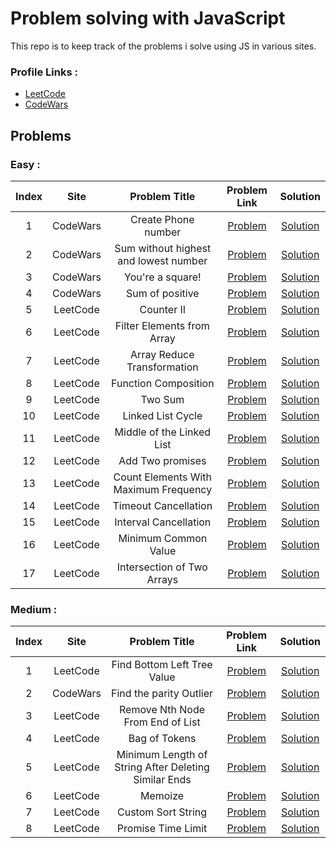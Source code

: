 # Problem solving with JavaScript

This repo is to keep track of the problems i solve using JS in various sites.

### Profile Links :

- [LeetCode](https://leetcode.com/sakr83117/)
- [CodeWars](https://www.codewars.com/users/Sakr2000)

## Problems

### Easy :

| Index |   Site   |             Problem Title             |                                                            Problem Link                                                            |                              Solution                              |
| :---: | :------: | :-----------------------------------: | :--------------------------------------------------------------------------------------------------------------------------------: | :----------------------------------------------------------------: |
|   1   | CodeWars |          Create Phone number          |                                 [Problem](https://www.codewars.com/kata/525f50e3b73515a6db000b83)                                  |            [Solution](problems/Create-Phone-Number.js)             |
|   2   | CodeWars | Sum without highest and lowest number |                                 [Problem](https://www.codewars.com/kata/576b93db1129fcf2200001e6)                                  |       [Solution](problems/Sum-without-highest-and-lowest.js)       |
|   3   | CodeWars |           You're a square!            |                                 [Problem](https://www.codewars.com/kata/54c27a33fb7da0db0100040e)                                  |              [Solution](problems/you_are_a_square.js)              |
|   4   | CodeWars |            Sum of positive            |                                 [Problem](https://www.codewars.com/kata/5715eaedb436cf5606000381)                                  |               [Solution](problems/sumOfPositives.js)               |
|   5   | LeetCode |              Counter II               |               [Problem](https://leetcode.com/problems/counter-ii/?envType=study-plan-v2&envId=30-days-of-javascript)               |                 [Solution](problems/counterII.js)                  |
|   6   | LeetCode |      Filter Elements from Array       | [Problem](https://leetcode.com/problems/filter-elements-from-array/description/?envType=study-plan-v2&envId=30-days-of-javascript) |        [Solution](problems/2634.FilterElementsfromArray.js)        |
|   7   | LeetCode |      Array Reduce Transformation      |      [Problem](https://leetcode.com/problems/array-reduce-transformation/?envType=study-plan-v2&envId=30-days-of-javascript)       |       [Solution](problems/2626.ArrayReduceTransformation.js)       |
|   8   | LeetCode |         Function Composition          |    [Problem](https://leetcode.com/problems/function-composition/description/?envType=study-plan-v2&envId=30-days-of-javascript)    |          [Solution](problems/2629.FunctionComposition.js)          |
|   9   | LeetCode |                Two Sum                |                                   [Problem](https://leetcode.com/problems/two-sum/description/)                                    |                 [Solution](problems/1.Two_Sum.js)                  |
|  10   | LeetCode |           Linked List Cycle           |                              [Problem](https://leetcode.com/problems/linked-list-cycle/description/)                               |           [Solution](problems/141.Linked_List_Cycle.js)            |
|  11   | LeetCode |       Middle of the Linked List       |                          [Problem](https://leetcode.com/problems/middle-of-the-linked-list/description/)                           |       [Solution](problems/876.Middle_of_the_Linked_List.js)        |
|  12   | LeetCode |           Add Two promises            |                               [Problem](https://leetcode.com/problems/add-two-promises/description/)                               |              [Solution](problems/Add_Two_promises.js)              |
|  13   | LeetCode | Count Elements With Maximum Frequency |                          [Problem](https://leetcode.com/problems/count-elements-with-maximum-frequency/)                           | [Solution](problems/3005.Count_Elements_With_Maximum_Frequency.js) |
|  14   | LeetCode |         Timeout Cancellation          |                             [Problem](https://leetcode.com/problems/timeout-cancellation/description/)                             |         [Solution](problems/2715.Timeout_Cancellation.js)          |
|  15   | LeetCode |         Interval Cancellation         |                            [Problem](https://leetcode.com/problems/interval-cancellation/description/)                             |         [Solution](problems/2725.Interval_Cancellation.js)         |
|  16   | LeetCode |         Minimum Common Value          |                             [Problem](https://leetcode.com/problems/minimum-common-value/description/)                             |         [Solution](problems/2540.Minimum_Common_Value.js)          |
|  17   | LeetCode |      Intersection of Two Arrays       |                          [Problem](https://leetcode.com/problems/intersection-of-two-arrays/description/)                          |       [Solution](problems/349.Intersection_of_Two_Arrays.js)       |

### Medium :

| Index |   Site   |                    Problem Title                     |                                                       Problem Link                                                        |                                     Solution                                      |
| :---: | :------: | :--------------------------------------------------: | :-----------------------------------------------------------------------------------------------------------------------: | :-------------------------------------------------------------------------------: |
|   1   | LeetCode |             Find Bottom Left Tree Value              | [Problem](https://leetcode.com/problems/find-bottom-left-tree-value/description/?envType=daily-question&envId=2024-02-28) |          [Solution](problems/513.Find%20Bottom%20Left%20Tree%20Value.js)          |
|   2   | CodeWars |               Find the parity Outlier                |                             [Problem](https://www.codewars.com/kata/5526fc09a1bbd946250002dc)                             |                   [Solution](problems/FindTheParityOutlier.js)                    |
|   3   | LeetCode |           Remove Nth Node From End of List           |    [Problem](https://leetcode.com/problems/remove-nth-node-from-end-of-list/?envType=daily-question&envId=2024-03-03)     |              [Solution](problems/19.Remove_Nth_NodeFromEndofList.js)              |
|   4   | LeetCode |                    Bag of Tokens                     |                                  [Problem](https://leetcode.com/problems/bag-of-tokens/)                                  |                     [Solution](problems/948.Bag_of_Tokens.js)                     |
|   5   | LeetCode | Minimum Length of String After Deleting Similar Ends |              [Problem](https://leetcode.com/problems/minimum-length-of-string-after-deleting-similar-ends/)               | [Solution](problems/1750.Minimum_Length_of_String_After_Deleting_Similar_Ends.js) |
|   6   | LeetCode |                       Memoize                        |                               [Problem](https://leetcode.com/problems/memoize/description/)                               |                       [Solution](problems/2623.Memoize.js)                        |
|   7   | LeetCode |                  Custom Sort String                  |                               [Problem](https://leetcode.com/problems/custom-sort-string/)                                |                    [Solution](problems/Custom_Sort_String.js)                     |
|   8   | LeetCode |                  Promise Time Limit                  |                         [Problem](https://leetcode.com/problems/promise-time-limit/description/)                          |                  [Solution](problems/2637.Promise_Time_Limit.js)                  |
